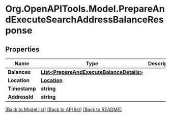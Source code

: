 
# Org.OpenAPITools.Model.PrepareAndExecuteSearchAddressBalanceResponse

## Properties

Name | Type | Description | Notes
------------ | ------------- | ------------- | -------------
**Balances** | [**List&lt;PrepareAndExecuteBalanceDetails&gt;**](PrepareAndExecuteBalanceDetails.md) |  | [optional] 
**Location** | [**Location**](Location.md) |  | [optional] 
**Timestamp** | **string** |  | [optional] 
**AddressId** | **string** |  | [optional] 

[[Back to Model list]](../README.md#documentation-for-models)
[[Back to API list]](../README.md#documentation-for-api-endpoints)
[[Back to README]](../README.md)

